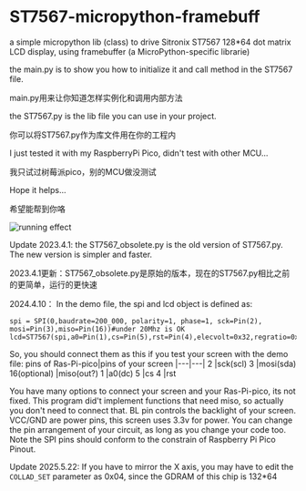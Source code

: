 # ST7567-micropython-framebuff
a simple micropython lib (class) to drive Sitronix ST7567 128*64 dot matrix LCD display, using framebuffer (a MicroPython-specific librarie)

the main.py is to show you how to initialize it and call method in the ST7567 file.

main.py用来让你知道怎样实例化和调用内部方法

the ST7567.py is the lib file you can use in your project.

你可以将ST7567.py作为库文件用在你的工程内

I just tested it with my RaspberryPi Pico, didn't test with other MCU...

我只试过树莓派pico，别的MCU做没测试

Hope it helps...

希望能帮到你咯

![running effect](https://github.com/ChangboBro/ST7567-micropython-framebuff/blob/main/1665837163204.jpg?raw=true)

Update 2023.4.1: the ST7567_obsolete.py is the old version of ST7567.py. The new version is simpler and faster.

2023.4.1更新：ST7567_obsolete.py是原始的版本，现在的ST7567.py相比之前的更简单，运行的更快速

2024.4.10：
In the demo file, the spi and lcd object is defined as:
``` python3
spi = SPI(0,baudrate=200_000, polarity=1, phase=1, sck=Pin(2), mosi=Pin(3),miso=Pin(16))#under 20Mhz is OK
lcd=ST7567(spi,a0=Pin(1),cs=Pin(5),rst=Pin(4),elecvolt=0x32,regratio=0x05,invX=False,invY=True,invdisp=0)
``` 
So, you should connect them as this if you test your screen with the demo file:
pins of Ras-Pi-pico|pins of your screen
|---|---|
2   |sck(scl)
3   |mosi(sda)
16(optional)  |miso(out?)
1   |a0(dc)
5   |cs
4   |rst

You have many options to connect your screen and your Ras-Pi-pico, its not fixed.
This program did't implement functions that need miso, so actually you don't need to connect that.
BL pin controls the backlight of your screen.
VCC/GND are power pins, this screen uses 3.3v for power.
You can change the pin arrangement of your circuit, as long as you change your code too. 
Note the SPI pins should conform to the constrain of Raspberry Pi Pico Pinout.

Update 2025.5.22: If you have to mirror the X axis, you may have to edit the `COLLAD_SET` parameter as 0x04, since the GDRAM of this chip is 132*64
